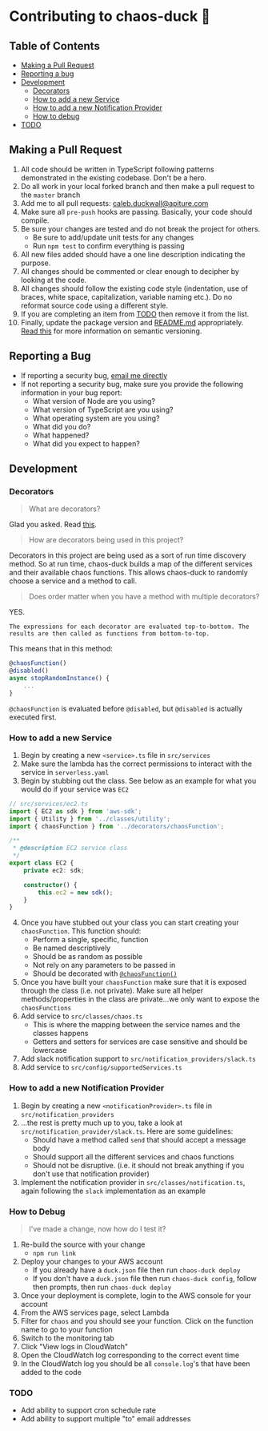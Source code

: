 # Contributing to chaos-duck 🦆

## Table of Contents

-   [Making a Pull Request](#making-a-pull-request)
-   [Reporting a bug](#reporting-a-bug)
-   [Development](#development)
    -   [Decorators](#decorators)
    -   [How to add a new Service](#how-to-add-a-new-service)
    -   [How to add a new Notification Provider](#how-to-add-a-new-notification-provider)
    -   [How to debug](#how-to-debug)
-   [TODO](#todo)

## Making a Pull Request

1. All code should be written in TypeScript following patterns demonstrated in the existing codebase. Don't be a hero.
2. Do all work in your local forked branch and then make a pull request to the `master` branch
3. Add me to all pull requests: caleb.duckwall@apiture.com
4. Make sure all `pre-push` hooks are passing. Basically, your code should compile.
5. Be sure your changes are tested and do not break the project for others.
    - Be sure to add/update unit tests for any changes
    - Run `npm test` to confirm everything is passing
6. All new files added should have a one line description indicating the purpose.
7. All changes should be commented or clear enough to decipher by looking at the code.
8. All changes should follow the existing code style (indentation, use of braces, white space, capitalization, variable naming etc.). Do no reformat source code using a different style.
9. If you are completing an item from [TODO](#todo) then remove it from the list.
10. Finally, update the package version and [README.md](README.md) appropriately. [Read this](https://docs.npmjs.com/about-semantic-versioning) for more information on semantic versioning.

## Reporting a Bug

-   If reporting a security bug, [email me directly](mailto:calebduckwall@gmail.com)
-   If not reporting a security bug, make sure you provide the following information in your bug report:
    -   What version of Node are you using?
    -   What version of TypeScript are you using?
    -   What operating system are you using?
    -   What did you do?
    -   What happened?
    -   What did you expect to happen?

## Development

### Decorators

> What are decorators?

Glad you asked. Read [this](https://www.typescriptlang.org/docs/handbook/decorators.html).

> How are decorators being used in this project?

Decorators in this project are being used as a sort of run time discovery method. So at run time, chaos-duck builds a map of the different services and their available chaos functions. This allows chaos-duck to randomly choose a service and a method to call.

> Does order matter when you have a method with multiple decorators?

YES.

    The expressions for each decorator are evaluated top-to-bottom. The results are then called as functions from bottom-to-top.

This means that in this method:

```ts
@chaosFunction()
@disabled()
async stopRandomInstance() {
    ...
}
```

`@chaosFunction` is evaluated before `@disabled`, but `@disabled` is actually executed first.

### How to add a new Service

1. Begin by creating a new `<service>.ts` file in `src/services`
2. Make sure the lambda has the correct permissions to interact with the service in `serverless.yaml`
3. Begin by stubbing out the class. See below as an example for what you would do if your service was `EC2`

```typescript
// src/services/ec2.ts
import { EC2 as sdk } from 'aws-sdk';
import { Utility } from '../classes/utility';
import { chaosFunction } from '../decorators/chaosFunction';

/**
 * @description EC2 service class
 */
export class EC2 {
    private ec2: sdk;

    constructor() {
        this.ec2 = new sdk();
    }
}
```

4. Once you have stubbed out your class you can start creating your `chaosFunction`. This function should:
    - Perform a single, specific, function
    - Be named descriptively
    - Should be as random as possible
    - Not rely on any parameters to be passed in
    - Should be decorated with [`@chaosFunction()`](#markdown-header-decorators)
5. Once you have built your `chaosFunction` make sure that it is exposed through the class (i.e. not private). Make sure all helper methods/properties in the class are private...we only want to expose the `chaosFunctions`
6. Add service to `src/classes/chaos.ts`
    - This is where the mapping between the service names and the classes happens
    - Getters and setters for services are case sensitive and should be lowercase
7. Add slack notification support to `src/notification_providers/slack.ts`
8. Add service to `src/config/supportedServices.ts`

### How to add a new Notification Provider

1. Begin by creating a new `<notificationProvider>.ts` file in `src/notification_providers`
2. ...the rest is pretty much up to you, take a look at `src/notification_provider/slack.ts`. Here are some guidelines:
    - Should have a method called `send` that should accept a message body
    - Should support all the different services and chaos functions
    - Should not be disruptive. (i.e. it should not break anything if you don't use that notification provider)
3. Implement the notification provider in `src/classes/notification.ts`, again following the `slack` implementation as an example

### How to Debug

> I've made a change, now how do I test it?

1. Re-build the source with your change
    - `npm run link`
2. Deploy your changes to your AWS account
    - If you already have a `duck.json` file then run `chaos-duck deploy`
    - If you don't have a `duck.json` file then run `chaos-duck config`, follow then prompts, then run `chaos-duck deploy`
3. Once your deployment is complete, login to the AWS console for your account
4. From the AWS services page, select Lambda
5. Filter for `chaos` and you should see your function. Click on the function name to go to your function
6. Switch to the monitoring tab
7. Click "View logs in CloudWatch"
8. Open the CloudWatch log corresponding to the correct event time
9. In the CloudWatch log you should be all `console.log`'s that have been added to the code

### TODO

-   Add ability to support cron schedule rate
-   Add ability to support multiple "to" email addresses
